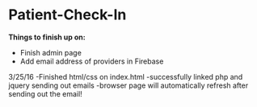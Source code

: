 # Patient-Check-In
<b>Things to finish up on: </b>
<ul>
<li>Finish admin page</li>
<li>Add email address of providers in Firebase</li>
</ul>

3/25/16
-Finished html/css on index.html
-successfully linked php and jquery sending out emails
-browser page will automatically refresh after sending out the email!
